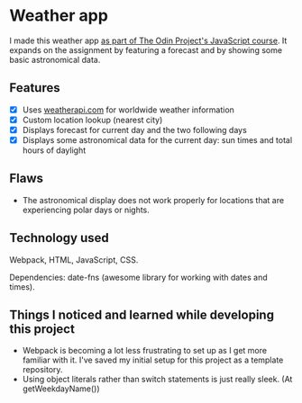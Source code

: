 # Weather app

I made this weather app [as part of The Odin Project's JavaScript course](https://www.theodinproject.com/lessons/node-path-javascript-weather-app). It expands on the assignment by featuring a forecast and by showing some basic astronomical data.

## Features

- [x] Uses [weatherapi.com](https://weatherapi.com/) for worldwide weather information
- [x] Custom location lookup (nearest city)
- [x] Displays forecast for current day and the two following days
- [x] Displays some astronomical data for the current day: sun times and total hours of daylight

## Flaws

- The astronomical display does not work properly for locations that are experiencing polar days or nights.

## Technology used

Webpack, HTML, JavaScript, CSS.

Dependencies: date-fns (awesome library for working with dates and times).

## Things I noticed and learned while developing this project

- Webpack is becoming a lot less frustrating to set up as I get more familiar with it. I've saved my initial setup for this project as a template repository.
- Using object literals rather than switch statements is just really sleek. (At getWeekdayName())
